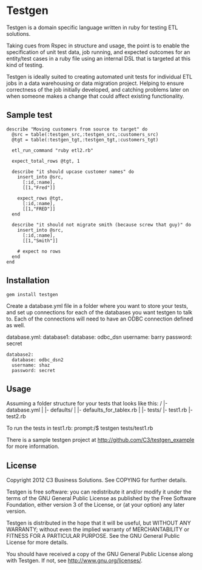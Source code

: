 Testgen
=======

Testgen is a domain specific language written in ruby for testing ETL solutions.

Taking cues from Rspec in structure and usage, the point is to enable
the specification of unit test data, job running, and expected outcomes
for an entity/test cases in a ruby file using an internal DSL that is
targeted at this kind of testing.

Testgen is ideally suited to creating automated unit tests for
individual ETL jobs in a data warehousing or data migration project.
Helping to ensure correctness of the job initially developed, and
catching problems later on when someone makes a change that could affect
existing functionality.

Sample test
---------

    describe "Moving customers from source to target" do
      @src = table(:testgen_src,:testgen_src,:customers_src)
      @tgt = table(:testgen_tgt,:testgen_tgt,:customers_tgt)

      etl_run_command "ruby etl2.rb"

      expect_total_rows @tgt, 1

      describe "it should upcase customer names" do
        insert_into @src,
          [:id,:name],
          [[1,"Fred"]]

        expect_rows @tgt,
          [:id,:name],
          [[1,"FRED"]]
      end

      describe "it should not migrate smith (because screw that guy)" do
        insert_into @src,
          [:id,:name],
          [[1,"Smith"]]

        # expect no rows
      end
    end

Installation
------------
    gem install testgen
    
Create a database.yml file in a folder where you want to store your
tests, and set up connections for each of the databases you want testgen
to talk to. Each of the connections will need to have an ODBC connection
defined as well.

database.yml:
    database1:
      database: odbc_dsn
      username: barry
      password: secret

    database2:
      database: odbc_dsn2
      username: shaz
      password: secret

Usage
-----
Assuming a folder structure for your tests that looks like this:
    /
    |-database.yml
    |
    |- defaults/
    |          |- defaults_for_tablex.rb
    |
    |- tests/
            |- test1.rb
            |- test2.rb

To run the tests in test1.rb:
    prompt:/$ testgen tests/test1.rb

There is a sample testgen project at
http://github.com/C3/testgen_example for more information.


License
-------

Copyright 2012 C3 Business Solutions. See COPYING for further details.

Testgen is free software: you can redistribute it and/or modify
it under the terms of the GNU General Public License as published by
the Free Software Foundation, either version 3 of the License, or
(at your option) any later version.

Testgen is distributed in the hope that it will be useful,
but WITHOUT ANY WARRANTY; without even the implied warranty of
MERCHANTABILITY or FITNESS FOR A PARTICULAR PURPOSE.  See the
GNU General Public License for more details.

You should have received a copy of the GNU General Public License
along with Testgen.  If not, see <http://www.gnu.org/licenses/>.
